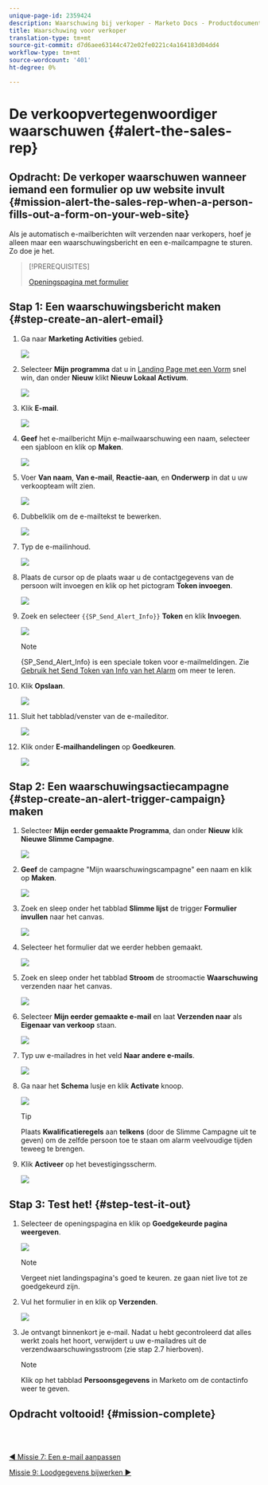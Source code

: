 ```yaml
---
unique-page-id: 2359424
description: Waarschuwing bij verkoper - Marketo Docs - Productdocumentatie
title: Waarschuwing voor verkoper
translation-type: tm+mt
source-git-commit: d7d6aee63144c472e02fe0221c4a164183d04dd4
workflow-type: tm+mt
source-wordcount: '401'
ht-degree: 0%

---
```



# De verkoopvertegenwoordiger waarschuwen {#alert-the-sales-rep}

## Opdracht: De verkoper waarschuwen wanneer iemand een formulier op uw website invult {#mission-alert-the-sales-rep-when-a-person-fills-out-a-form-on-your-web-site}

Als je automatisch e-mailberichten wilt verzenden naar verkopers, hoef je alleen maar een waarschuwingsbericht en een e-mailcampagne te sturen. Zo doe je het.

>[!PREREQUISITES]
>
>[Openingspagina met formulier](/help/marketo/getting-started/quick-wins/landing-page-with-a-form.md)

## Stap 1: Een waarschuwingsbericht maken {#step-create-an-alert-email}

1. Ga naar **Marketing Activities** gebied.

   ![](assets/one-5.png)

1. Selecteer **Mijn programma** dat u in [Landing Page met een Vorm](/help/marketo/getting-started/quick-wins/landing-page-with-a-form.md) snel win, dan onder **Nieuw** klikt **Nieuw Lokaal Activum**.

   ![](assets/two-6.png)

1. Klik **E-mail**.

   ![](assets/three-5.png)

1. **Geef** het e-mailbericht Mijn e-mailwaarschuwing een naam, selecteer een sjabloon en klik op  **Maken**.

   ![](assets/four-4.png)

1. Voer **Van naam**, **Van e-mail**, **Reactie-aan**, en **Onderwerp** in dat u uw verkoopteam wilt zien.

   ![](assets/five-5.png)

1. Dubbelklik om de e-mailtekst te bewerken.

   ![](assets/six-5.png)

1. Typ de e-mailinhoud.

   ![](assets/seven-6.png)

1. Plaats de cursor op de plaats waar u de contactgegevens van de persoon wilt invoegen en klik op het pictogram **Token invoegen**.

   ![](assets/eight-4.png)

1. Zoek en selecteer `{{SP_Send_Alert_Info}}` **Token** en klik **Invoegen**.

   ![](assets/image2014-9-24-13-3a10-3a0.png)

   >[!NOTE]
   >
   >{SP_Send_Alert_Info} is een speciale token voor e-mailmeldingen. Zie [Gebruik het Send Token van Info van het Alarm](/help/marketo/product-docs/email-marketing/general/using-tokens/use-the-send-alert-info-token.md) om meer te leren.

1. Klik **Opslaan**.

   ![](assets/ten-5.png)

1. Sluit het tabblad/venster van de e-maileditor.

   ![](assets/eleven-5.png)

1. Klik onder **E-mailhandelingen** op **Goedkeuren**.

   ![](assets/twelve-4.png)

## Stap 2: Een waarschuwingsactiecampagne {#step-create-an-alert-trigger-campaign} maken

1. Selecteer **Mijn eerder gemaakte Programma**, dan onder **Nieuw** klik **Nieuwe Slimme Campagne**.

   ![](assets/image2014-9-24-13-3a14-3a17.png)

1. **Geef** de campagne &quot;Mijn waarschuwingscampagne&quot; een naam en klik op  **Maken**.

   ![](assets/image2014-9-24-13-3a14-3a28.png)

1. Zoek en sleep onder het tabblad **Slimme lijst** de trigger **Formulier invullen** naar het canvas.

   ![](assets/image2014-9-24-13-3a14-3a43.png)

1. Selecteer het formulier dat we eerder hebben gemaakt.

   ![](assets/image2014-9-24-13-3a14-3a58.png)

1. Zoek en sleep onder het tabblad **Stroom** de stroomactie **Waarschuwing** verzenden naar het canvas.

   ![](assets/image2014-9-24-13-3a15-3a10.png)

1. Selecteer **Mijn eerder gemaakte e-mail** en laat **Verzenden naar** als **Eigenaar van verkoop** staan.

   ![](assets/eighteen-1.png)

1. Typ uw e-mailadres in het veld **Naar andere e-mails**.

   ![](assets/nineteen-2.png)

1. Ga naar het **Schema** lusje en klik **Activate** knoop.

   ![](assets/twenty-2.png)

   >[!TIP]
   >
   >Plaats **Kwalificatieregels** aan **telkens** (door de Slimme Campagne uit te geven) om de zelfde persoon toe te staan om alarm veelvoudige tijden teweeg te brengen.

1. Klik **Activeer** op het bevestigingsscherm.

   ![](assets/twenty-one-1.png)

## Stap 3: Test het! {#step-test-it-out}

1. Selecteer de openingspagina en klik op **Goedgekeurde pagina weergeven**.

   ![](assets/image2014-9-24-13-3a17-3a8.png)

   >[!NOTE]
   >
   >Vergeet niet landingspagina&#39;s goed te keuren. ze gaan niet live tot ze goedgekeurd zijn.

1. Vul het formulier in en klik op **Verzenden**.

   ![](assets/image2014-9-24-13-3a17-3a41.png)

1. Je ontvangt binnenkort je e-mail. Nadat u hebt gecontroleerd dat alles werkt zoals het hoort, verwijdert u uw e-mailadres uit de verzendwaarschuwingsstroom (zie stap 2.7 hierboven).

   >[!NOTE]
   >
   >Klik op het tabblad **Persoonsgegevens** in Marketo om de contactinfo weer te geven.

## Opdracht voltooid! {#mission-complete}

<br> 

[◄ Missie 7: Een e-mail aanpassen](personalize-an-email.md)

[Missie 9: Loodgegevens bijwerken ►](update-person-data.md)
